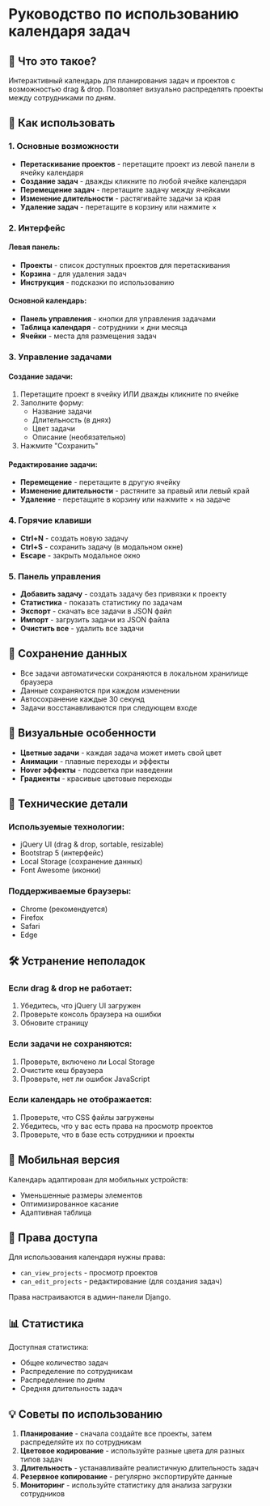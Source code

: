 # Руководство по использованию календаря задач

## 📅 Что это такое?

Интерактивный календарь для планирования задач и проектов с возможностью drag & drop. Позволяет визуально распределять проекты между сотрудниками по дням.

## 🚀 Как использовать

### 1. Основные возможности

- **Перетаскивание проектов** - перетащите проект из левой панели в ячейку календаря
- **Создание задач** - дважды кликните по любой ячейке календаря
- **Перемещение задач** - перетащите задачу между ячейками
- **Изменение длительности** - растягивайте задачи за края
- **Удаление задач** - перетащите в корзину или нажмите ×

### 2. Интерфейс

#### Левая панель:
- **Проекты** - список доступных проектов для перетаскивания
- **Корзина** - для удаления задач
- **Инструкция** - подсказки по использованию

#### Основной календарь:
- **Панель управления** - кнопки для управления задачами
- **Таблица календаря** - сотрудники × дни месяца
- **Ячейки** - места для размещения задач

### 3. Управление задачами

#### Создание задачи:
1. Перетащите проект в ячейку ИЛИ дважды кликните по ячейке
2. Заполните форму:
   - Название задачи
   - Длительность (в днях)
   - Цвет задачи
   - Описание (необязательно)
3. Нажмите "Сохранить"

#### Редактирование задачи:
- **Перемещение** - перетащите в другую ячейку
- **Изменение длительности** - растяните за правый или левый край
- **Удаление** - перетащите в корзину или нажмите × на задаче

### 4. Горячие клавиши

- **Ctrl+N** - создать новую задачу
- **Ctrl+S** - сохранить задачу (в модальном окне)
- **Escape** - закрыть модальное окно

### 5. Панель управления

- **Добавить задачу** - создать задачу без привязки к проекту
- **Статистика** - показать статистику по задачам
- **Экспорт** - скачать все задачи в JSON файл
- **Импорт** - загрузить задачи из JSON файла
- **Очистить все** - удалить все задачи

## 💾 Сохранение данных

- Все задачи автоматически сохраняются в локальном хранилище браузера
- Данные сохраняются при каждом изменении
- Автосохранение каждые 30 секунд
- Задачи восстанавливаются при следующем входе

## 🎨 Визуальные особенности

- **Цветные задачи** - каждая задача может иметь свой цвет
- **Анимации** - плавные переходы и эффекты
- **Hover эффекты** - подсветка при наведении
- **Градиенты** - красивые цветовые переходы

## 🔧 Технические детали

### Используемые технологии:
- jQuery UI (drag & drop, sortable, resizable)
- Bootstrap 5 (интерфейс)
- Local Storage (сохранение данных)
- Font Awesome (иконки)

### Поддерживаемые браузеры:
- Chrome (рекомендуется)
- Firefox
- Safari
- Edge

## 🛠️ Устранение неполадок

### Если drag & drop не работает:
1. Убедитесь, что jQuery UI загружен
2. Проверьте консоль браузера на ошибки
3. Обновите страницу

### Если задачи не сохраняются:
1. Проверьте, включено ли Local Storage
2. Очистите кеш браузера
3. Проверьте, нет ли ошибок JavaScript

### Если календарь не отображается:
1. Проверьте, что CSS файлы загружены
2. Убедитесь, что у вас есть права на просмотр проектов
3. Проверьте, что в базе есть сотрудники и проекты

## 📱 Мобильная версия

Календарь адаптирован для мобильных устройств:
- Уменьшенные размеры элементов
- Оптимизированное касание
- Адаптивная таблица

## 🔐 Права доступа

Для использования календаря нужны права:
- `can_view_projects` - просмотр проектов
- `can_edit_projects` - редактирование (для создания задач)

Права настраиваются в админ-панели Django.

## 📊 Статистика

Доступная статистика:
- Общее количество задач
- Распределение по сотрудникам
- Распределение по дням
- Средняя длительность задач

## 💡 Советы по использованию

1. **Планирование** - сначала создайте все проекты, затем распределяйте их по сотрудникам
2. **Цветовое кодирование** - используйте разные цвета для разных типов задач
3. **Длительность** - устанавливайте реалистичную длительность задач
4. **Резервное копирование** - регулярно экспортируйте данные
5. **Мониторинг** - используйте статистику для анализа загрузки сотрудников







